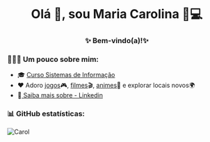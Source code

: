 <h1 align = "center"> Olá 👋, sou Maria Carolina 👩💻 </h1>
<h3 align = "center">✨ Bem-vindo(a)!✨</h3>

### 🦸🏻‍♀️ Um pouco sobre mim:
- 🎓  <a href="https://estacio.br/cursos/graduacao/sistemas-de-informacao?utm_campaign=PMax%7CGraduacao%7CPresencial%7CGoogle(GDN)%7CPerformanceMax%7CNacional_ContaPresencial&gclid=Cj0KCQiAmpyRBhC-ARIsABs2EAo3Z_D2y5BKXPuZbyTTquxQALSlFRqOiH2ckfpONrxcUC-JOZCDP-UaAvb9EALw_wcB">Curso Sistemas de Informação</a>
- ❤ Adoro <a href="https://worldofwarcraft.com/pt-br/">jogos</a>🎮, <a href="https://pt.wikipedia.org/wiki/Freddy_Krueger">filmes</a>🎬, <a href="https://pt.wikipedia.org/wiki/InuYasha">animes</a>💟 e explorar locais novos🌍
- 📃<a target="_blank" href="https://www.linkedin.com/in/maria-carolina-mesquita-4b6bb997/"> Saiba mais sobre - Linkedin </a>

### 📊 GitHub estatísticas:
<p> <img align = "left" src = "https://github-readme-stats.vercel.app/api/top-langs?username=Carolmesqu&show_icons=true&locale=en&layout=compact" alt = "Carol" /> </p>
<br><br>
